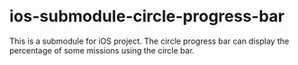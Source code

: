 # ios-submodule-circle-progress-bar
This is a submodule for iOS project. The circle progress bar can display the percentage of some missions using the circle bar.
